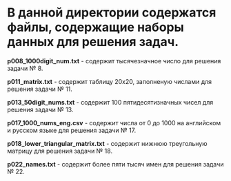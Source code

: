 # В данной директории содержатся файлы, содержащие наборы данных для решения задач.

**p008_1000digit_num.txt** - содержит тысячезначное число для решения задачи № 8.

**p011_matrix.txt** - содержит таблицу 20х20, заполненую числами для решения задачи № 11.

**p013_50digit_nums.txt** - содержит 100 пятидесятизначных чисел для решения задачи № 13.

**p017_1000_nums_eng.csv** - содержит числа от 0 до 1000 на английском и русском языке для решения задачи № 17.

**p018_lower_triangular_matrix.txt** - содержит нижнюю треугольную матрицу для решения задачи № 18.

**p022_names.txt** - содержит более пяти тысяч имен для решения задачи № 22.
